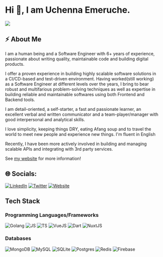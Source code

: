 # Hi 👋, I am Uchenna Emeruche.

[![](https://visitcount.itsvg.in/api?id=uchennaemeruche&label=Profile%20Views&color=1&icon=1&pretty=true)](https://visitcount.itsvg.in)

## :zap: About Me

I am a human being and a Software Engineer with 6+ years of experience, passionate about writing quality, maintainable code and building digital products.

I offer a proven experience in building highly scalable software solutions in a CI/CD-based and test-driven environment. Having worked(still working) as a Software Engineer at different levels over the years, I bring to bear robust and multifarious problem-solving techniques as well as expertise in building reliable and maintainable softwares using both Frontend and Backend tools.

I am detail-oriented, a self-starter, a fast and passionate learner, an excellent verbal and written communicator and a team-player/manager with good interpersonal and analytical skills. 

I love simplicity, keeping things DRY, eating Afang soup and to travel the world to meet new people and experience new things. I'm fluent in English

Recently, I have been more actively involved in building and managing scalable APIs and integrating with 3rd party services.

See [my website](https://uchennaemeruche.com) for more information!

## 🌐 Socials:
[![LinkedIn](https://img.shields.io/badge/LinkedIn-%230077B5.svg?logo=linkedin&logoColor=white)](https://www.linkedin.com/in/uchenna-emeruche-584332164) [![Twitter](https://img.shields.io/badge/Twitter-%231DA1F2.svg?logo=Twitter&logoColor=white)](https://twitter.com/EmerucheUchenna) [![Website](https://img.shields.io/badge/Portfolio-%230077B5.svg?logo=semanticweb&logoColor=white)](https://uchennaemeruche.com) 

## Tech Stack

### Programming Languages/Frameworks
![Golang](https://img.shields.io/badge/Golang-%234DE1FF.svg?style=for-the-badge&logo=go&logoColor=white) ![JS](https://img.shields.io/badge/javascript-%23FF9900.svg?style=for-the-badge&logo=javascript&logoColor=white) ![TS](https://img.shields.io/badge/typescript-%2300599C.svg?style=for-the-badge&logo=typescript&logoColor=white) ![VueJS](https://img.shields.io/badge/vue-%2300599C.svg?style=for-the-badge&logo=vuedotjs&logoColor=green) ![Dart](https://img.shields.io/badge/dart-%2300599C.svg?style=for-the-badge&logo=dart&logoColor=black) ![NuxtJS](https://img.shields.io/badge/Nuxtjs-%A13BC6?style=for-the-badge&logo=nuxtdotjs&logoColor=D0C3D5) 


### Databases

![MongoDB](https://img.shields.io/badge/MongoDB-%234ea94b.svg?style=for-the-badge&logo=mongodb&logoColor=white) ![MySQL](https://img.shields.io/badge/mysql-%2300f.svg?style=for-the-badge&logo=mysql&logoColor=white) ![SQLite](https://img.shields.io/badge/sqlite-%2307405e.svg?style=for-the-badge&logo=sqlite&logoColor=white) ![Postgres](https://img.shields.io/badge/postgres-%23316192.svg?style=for-the-badge&logo=postgresql&logoColor=white) ![Redis](https://img.shields.io/badge/redis-%23DD0031.svg?style=for-the-badge&logo=redis&logoColor=white) ![Firebase](https://img.shields.io/badge/Firebase-%234DE1FF.svg?style=for-the-badge&logo=firebase&logoColor=white)




<!--
**uchennaemeruche/uchennaemeruche** is a ✨ _special_ ✨ repository because its `README.md` (this file) appears on your GitHub profile.

Here are some ideas to get you started:

- 🔭 I’m currently working on ...
- 🌱 I’m currently learning ...
- 👯 I’m looking to collaborate on ...
- 🤔 I’m looking for help with ...
- 💬 Ask me about ...
- 📫 How to reach me: ...
- 😄 Pronouns: ...
- ⚡ Fun fact: ...
-->
